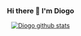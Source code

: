 
 

 <div align="center">
 
 ### Hi there 👋 I'm Diogo
 
 [![Diogo github stats](https://github-readme-stats.vercel.app/api?username=fdiogoc&theme=dark&show_icons=true)](https://github.com/fdiogoc/github-readme-stats)


 
</div>





